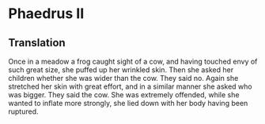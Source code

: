 # Phaedrus II

## Translation

Once in a meadow a frog caught sight of a cow, and having touched envy of such great size, she puffed up her wrinkled skin. Then she asked her children whether she was wider than the cow. They said no. Again she stretched her skin with great effort, and in a similar manner she asked who was bigger. They said the cow. She was extremely offended, while she wanted to inflate more strongly, she lied down with her body having been ruptured.
